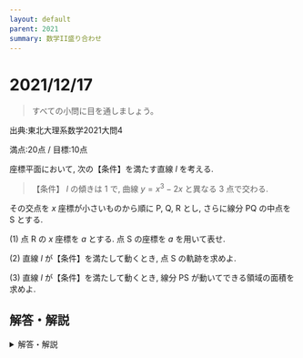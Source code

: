 ```yaml
---
layout: default
parent: 2021
summary: 数学II盛り合わせ
---
```


# 2021/12/17

> すべての小問に目を通しましょう。

出典:東北大理系数学2021大問4

満点:20点 / 目標:10点

座標平面において, 次の【条件】を満たす直線 $l$ を考える.

> 【条件】 $l$ の傾きは $1$ で, 曲線 $y=x^3-2x$ と異なる $3$ 点で交わる.

その交点を $x$ 座標が小さいものから順に $\mathrm{P}$, $\mathrm{Q}$, $\mathrm{R}$ とし, さらに線分 $\mathrm{PQ}$ の中点を $\mathrm{S}$ とする. 

(1) 点 $\mathrm{R}$ の $x$ 座標を $a$ とする. 点 $\mathrm{S}$ の座標を $a$ を用いて表せ.

(2) 直線 $l$ が【条件】を満たして動くとき, 点 $\mathrm{S}$ の軌跡を求めよ.

(3) 直線 $l$ が【条件】を満たして動くとき, 線分 $\mathrm{PS}$ が動いてできる領域の面積を求めよ.

## 解答・解説

<details markdown="1">
<summary>解答・解説</summary>

$3$ 次関数のグラフをベースに,

- 解と係数の関係
- 高次方程式
- 軌跡

を融合した問題です. こういう問題を見ると, 作題した先生本当にすごいなと感心してしまいます.

では, 各小問の方針を立ててみます.

(1) まずはどうにかして $l$ の式を求めたい. 傾きが $1$ であることはわかっているから,

- $3$ 次方程式に持ち込み, $3$ 次方程式の解と係数の関係を用いる
- $3$ 次方程式に持ち込み, 因数定理を使って $2$ 次に落とす
- 接線の方程式を立てて, 傾きが $1$ になるときの切片を調べる

(2) $a$ の範囲を定めて, 軌跡を求める. $a$ の範囲の定め方は,

- グラフを眺めて決める
- 解の存在範囲の考え方を使う

(3) グラフを描いて, 積分区間を考えつつ式を立てる. 計算が割と面倒なので, できれば省力化を試みる.

### 部分的に解く

(3) だけ解くのなら, 

> $\mathrm{S}$ は $\mathrm{PQ}$ の中点だから, $\mathrm{PS}$ が動いてできる領域の面積は, $\mathrm{PQ}$ が動いてできる領域の面積の半分である.

ということを見抜ければ瞬殺できます. また, 正攻法で解くにしても, 検算に使えます.

以下が解答例ですが, 解説付きで別解をたくさん載せたら 4 枚になりました. 

![](img/mathterro_20211217_01.jpg)
![](img/mathterro_20211217_02.jpg)
![](img/mathterro_20211217_03.jpg)
![](img/mathterro_20211217_04.jpg)

</details>